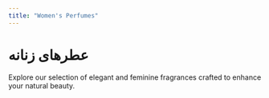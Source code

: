 ```yaml
---
title: "Women's Perfumes"
---
```


# عطرهای زنانه

Explore our selection of elegant and feminine fragrances crafted to enhance your natural beauty.
